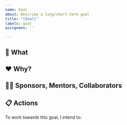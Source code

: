 ```yaml
---
name: Goal
about: Describe a long/short-term goal
title: "[Goal]"
labels: goal
assignees: ''

---
```


## 🎯 What

<describe the goal here>

## ❤ Why?

<why this is important>

## 🧑‍🏫 Sponsors, Mentors, Collaborators

<who can support you>

## 📋 Actions

To work towards this goal, I intend to:

<insert a list of related actions or short-term goals if this is a long term one>
